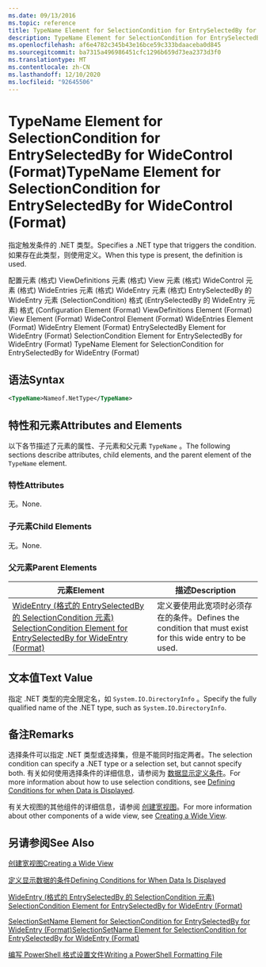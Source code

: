 ```yaml
---
ms.date: 09/13/2016
ms.topic: reference
title: TypeName Element for SelectionCondition for EntrySelectedBy for WideControl (Format)
description: TypeName Element for SelectionCondition for EntrySelectedBy for WideControl (Format)
ms.openlocfilehash: af6e4782c345b43e16bce59c333bdaaceba0d845
ms.sourcegitcommit: ba7315a496986451cfc1296b659d73ea2373d3f0
ms.translationtype: MT
ms.contentlocale: zh-CN
ms.lasthandoff: 12/10/2020
ms.locfileid: "92645506"
---
```

# <a name="typename-element-for-selectioncondition-for-entryselectedby-for-widecontrol-format"></a><span data-ttu-id="7829e-103">TypeName Element for SelectionCondition for EntrySelectedBy for WideControl (Format)</span><span class="sxs-lookup"><span data-stu-id="7829e-103">TypeName Element for SelectionCondition for EntrySelectedBy for WideControl (Format)</span></span>

<span data-ttu-id="7829e-104">指定触发条件的 .NET 类型。</span><span class="sxs-lookup"><span data-stu-id="7829e-104">Specifies a .NET type that triggers the condition.</span></span> <span data-ttu-id="7829e-105">如果存在此类型，则使用定义。</span><span class="sxs-lookup"><span data-stu-id="7829e-105">When this type is present, the definition is used.</span></span>

<span data-ttu-id="7829e-106">配置元素 (格式) ViewDefinitions 元素 (格式) View 元素 (格式) WideControl 元素 (格式) WideEntries 元素 (格式) WideEntry 元素 (格式) EntrySelectedBy 的 WideEntry 元素 (SelectionCondition) 格式 (EntrySelectedBy 的 WideEntry 元素) 格式 (</span><span class="sxs-lookup"><span data-stu-id="7829e-106">Configuration Element (Format) ViewDefinitions Element (Format) View Element (Format) WideControl Element (Format) WideEntries Element (Format) WideEntry Element (Format) EntrySelectedBy Element for WideEntry (Format) SelectionCondition Element for EntrySelectedBy for WideEntry (Format) TypeName Element for SelectionCondition for EntrySelectedBy for WideEntry (Format)</span></span>

## <a name="syntax"></a><span data-ttu-id="7829e-107">语法</span><span class="sxs-lookup"><span data-stu-id="7829e-107">Syntax</span></span>

```xml
<TypeName>Nameof.NetType</TypeName>
```

## <a name="attributes-and-elements"></a><span data-ttu-id="7829e-108">特性和元素</span><span class="sxs-lookup"><span data-stu-id="7829e-108">Attributes and Elements</span></span>

<span data-ttu-id="7829e-109">以下各节描述了元素的属性、子元素和父元素 `TypeName` 。</span><span class="sxs-lookup"><span data-stu-id="7829e-109">The following sections describe attributes, child elements, and the parent element of the `TypeName` element.</span></span>

### <a name="attributes"></a><span data-ttu-id="7829e-110">特性</span><span class="sxs-lookup"><span data-stu-id="7829e-110">Attributes</span></span>

<span data-ttu-id="7829e-111">无。</span><span class="sxs-lookup"><span data-stu-id="7829e-111">None.</span></span>

### <a name="child-elements"></a><span data-ttu-id="7829e-112">子元素</span><span class="sxs-lookup"><span data-stu-id="7829e-112">Child Elements</span></span>

<span data-ttu-id="7829e-113">无。</span><span class="sxs-lookup"><span data-stu-id="7829e-113">None.</span></span>

### <a name="parent-elements"></a><span data-ttu-id="7829e-114">父元素</span><span class="sxs-lookup"><span data-stu-id="7829e-114">Parent Elements</span></span>

|<span data-ttu-id="7829e-115">元素</span><span class="sxs-lookup"><span data-stu-id="7829e-115">Element</span></span>|<span data-ttu-id="7829e-116">描述</span><span class="sxs-lookup"><span data-stu-id="7829e-116">Description</span></span>|
|-------------|-----------------|
|[<span data-ttu-id="7829e-117">WideEntry (格式的 EntrySelectedBy 的 SelectionCondition 元素) </span><span class="sxs-lookup"><span data-stu-id="7829e-117">SelectionCondition Element for EntrySelectedBy for WideEntry (Format)</span></span>](./selectioncondition-element-for-entryselectedby-for-widecontrol-format.md)|<span data-ttu-id="7829e-118">定义要使用此宽项时必须存在的条件。</span><span class="sxs-lookup"><span data-stu-id="7829e-118">Defines the condition that must exist for this wide entry to be used.</span></span>|

## <a name="text-value"></a><span data-ttu-id="7829e-119">文本值</span><span class="sxs-lookup"><span data-stu-id="7829e-119">Text Value</span></span>

<span data-ttu-id="7829e-120">指定 .NET 类型的完全限定名，如 `System.IO.DirectoryInfo` 。</span><span class="sxs-lookup"><span data-stu-id="7829e-120">Specify the fully qualified name of the .NET type, such as `System.IO.DirectoryInfo`.</span></span>

## <a name="remarks"></a><span data-ttu-id="7829e-121">备注</span><span class="sxs-lookup"><span data-stu-id="7829e-121">Remarks</span></span>

<span data-ttu-id="7829e-122">选择条件可以指定 .NET 类型或选择集，但是不能同时指定两者。</span><span class="sxs-lookup"><span data-stu-id="7829e-122">The selection condition can specify a .NET type or a selection set, but cannot specify both.</span></span> <span data-ttu-id="7829e-123">有关如何使用选择条件的详细信息，请参阅为 [数据显示定义条件](./defining-conditions-for-displaying-data.md)。</span><span class="sxs-lookup"><span data-stu-id="7829e-123">For more information about how to use selection conditions, see [Defining Conditions for when Data is Displayed](./defining-conditions-for-displaying-data.md).</span></span>

<span data-ttu-id="7829e-124">有关大视图的其他组件的详细信息，请参阅 [创建宽视图](./creating-a-wide-view.md)。</span><span class="sxs-lookup"><span data-stu-id="7829e-124">For more information about other components of a wide view, see [Creating a Wide View](./creating-a-wide-view.md).</span></span>

## <a name="see-also"></a><span data-ttu-id="7829e-125">另请参阅</span><span class="sxs-lookup"><span data-stu-id="7829e-125">See Also</span></span>

[<span data-ttu-id="7829e-126">创建宽视图</span><span class="sxs-lookup"><span data-stu-id="7829e-126">Creating a Wide View</span></span>](./creating-a-wide-view.md)

[<span data-ttu-id="7829e-127">定义显示数据的条件</span><span class="sxs-lookup"><span data-stu-id="7829e-127">Defining Conditions for When Data Is Displayed</span></span>](./defining-conditions-for-displaying-data.md)

[<span data-ttu-id="7829e-128">WideEntry (格式的 EntrySelectedBy 的 SelectionCondition 元素) </span><span class="sxs-lookup"><span data-stu-id="7829e-128">SelectionCondition Element for EntrySelectedBy for WideEntry (Format)</span></span>](./selectioncondition-element-for-entryselectedby-for-widecontrol-format.md)

[<span data-ttu-id="7829e-129">SelectionSetName Element for SelectionCondition for EntrySelectedBy for WideEntry (Format)</span><span class="sxs-lookup"><span data-stu-id="7829e-129">SelectionSetName Element for SelectionCondition for EntrySelectedBy for WideEntry (Format)</span></span>](./selectionsetname-element-for-selectioncondition-for-entryselectedby-for-wideentry-format.md)

[<span data-ttu-id="7829e-130">编写 PowerShell 格式设置文件</span><span class="sxs-lookup"><span data-stu-id="7829e-130">Writing a PowerShell Formatting File</span></span>](./writing-a-powershell-formatting-file.md)
